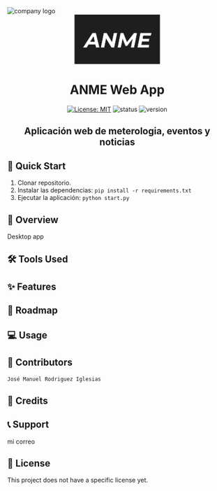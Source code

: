 <img src="https://upload.wikimedia.org/wikipedia/commons/c/c3/Python-logo-notext.svg" alt="company logo" width="55"/>

<div align="center">

<img src="./src/static/img/logo.png" alt="project logo" width="200"/>

# ANME Web App

[![License: MIT](https://img.shields.io/badge/License-MIT-green.svg)](https://opensource.org/licenses/MIT)
![status](https://img.shields.io/badge/completed-%E2%9C%96%EF%B8%8F-green)
![version](https://img.shields.io/badge/version-0.5-red)

## Aplicación web de meterologia, eventos y noticias

</div>

## 🚀 Quick Start

1. Clonar repositorio.
2. Instalar las dependencias: `pip install -r requirements.txt`
3. Ejecutar la aplicación: `python start.py`

## 📖 Overview

Desktop app 

## 🛠️ Tools Used

## ✨ Features

## 🚧 Roadmap

## 💻 Usage

## 🤝 Contributors

    José Manuel Rodriguez Iglesias

## 🙏 Credits


## 📞 Support

 mi correo 

## 📄 License

This project does not have a specific license yet.
